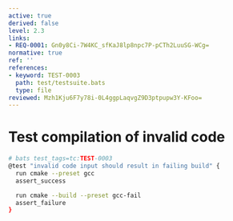 ```yaml
---
active: true
derived: false
level: 2.3
links:
- REQ-0001: Gn0y8Ci-7W4KC_sfKaJ8lp8npc7P-pCTh2LuuSG-WCg=
normative: true
ref: ''
references:
- keyword: TEST-0003
  path: test/testsuite.bats
  type: file
reviewed: Mzh1Kju6F7y78i-0L4ggpLaqvgZ9D3ptpupw3Y-KFoo=
---
```


# Test compilation of invalid code

``` {.sh #testcase}
# bats test_tags=tc:TEST-0003
@test "invalid code input should result in failing build" {
  run cmake --preset gcc
  assert_success

  run cmake --build --preset gcc-fail
  assert_failure
}
```